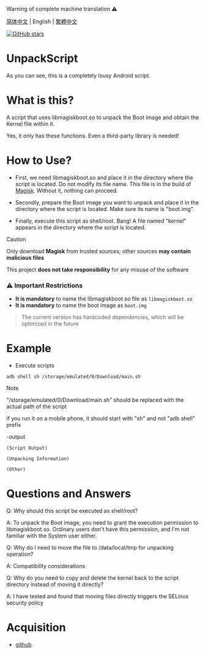 Warning of complete machine translation ⚠️

[简体中文](./README.md) | English | [繁體中文](./README_zhrTW.md)

<a href="https://github.com/hfhhfhzx/UnpackScript/stargazers"><img alt="GitHub stars" src="https://img.shields.io/github/stars/hfhhfhzx/UnpackScript?label=stars"></a>

# UnpackScript

As you can see, this is a completely lousy Android script. 

# What is this?
A script that uses libmagiskboot.so to unpack the Boot image and obtain the Kernel file within it. 

Yes, it only has these functions. Even a third-party library is needed! 

# How to Use?
- First, we need libmagiskboot.so and place it in the directory where the script is located. Do not modify its file name. This file is in the build of [Magisk](https://github.com/topjohnwu/Magisk). Without it, nothing can proceed. 

- Secondly, prepare the Boot image you want to unpack and place it in the directory where the script is located. Make sure its name is "boot.img". 

- Finally, execute this script as shell/root. Bang! A file named "kernel" appears in the directory where the script is located.

> [!CAUTION]
> Only download **Magisk** from trusted sources; other sources **may contain malicious files**
>
> This project **does not take responsibility** for any misuse of the software

### ⚠️ Important Restrictions
- **It is mandatory** to name the libmagiskboot.so file as `libmagiskboot.so` 
- **It is mandatory** to name the boot image as `boot.img` 
> The current version has hardcoded dependencies, which will be optimized in the future

# Example
- Execute scripts
```shell
adb shell sh /storage/emulated/0/Download/main.sh
```

> [!Note]
>
> "/storage/emulated/0/Download/main.sh" should be replaced with the actual path of the script
>
> if you run it on a mobile phone, it should start with "sh" and not "adb shell" prefix

-output
```
(Script Output)

(Unpacking Information)

(Other)
```

# Questions and Answers

Q: Why should this script be executed as shell/root? 

A: To unpack the Boot image, you need to grant the execution permission to libmagiskboot.so. Ordinary users don't have this permission, and I'm not familiar with the System user either. 

Q: Why do I need to move the file to /data/local/tmp for unpacking operation?

A: Compatibility considerations

Q: Why do you need to copy and delete the kernel back to the script directory instead of moving it directly?

A: I have tested and found that moving files directly triggers the SELinux security policy

# Acquisition 
- [github](./Script)
